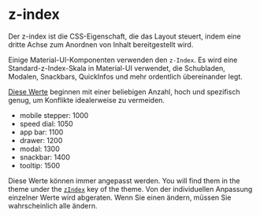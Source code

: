 # z-index

<p class="description">Der z-index ist die CSS-Eigenschaft, die das Layout steuert, indem eine dritte Achse zum Anordnen von Inhalt bereitgestellt wird.</p>

Einige Material-UI-Komponenten verwenden den `z-Index`. Es wird eine Standard-z-Index-Skala in Material-UI verwendet, die Schubladen, Modalen, Snackbars, QuickInfos und mehr ordentlich übereinander legt.

[Diese Werte](https://github.com/mui-org/material-ui/blob/next/packages/material-ui/src/styles/zIndex.js) beginnen mit einer beliebigen Anzahl, hoch und spezifisch genug, um Konflikte idealerweise zu vermeiden.

- mobile stepper: 1000
- speed dial: 1050
- app bar: 1100
- drawer: 1200
- modal: 1300
- snackbar: 1400
- tooltip: 1500

Diese Werte können immer angepasst werden. You will find them in the theme under the [`zIndex`](/customization/default-theme/?expand-path=$.zIndex) key of the theme. Von der individuellen Anpassung einzelner Werte wird abgeraten. Wenn Sie einen ändern, müssen Sie wahrscheinlich alle ändern.
